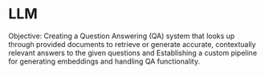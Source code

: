 # LLM
Objective: Creating a Question Answering (QA) system that looks up through provided documents to retrieve or generate accurate, contextually relevant answers to the given questions and Establishing a custom pipeline for generating embeddings and handling QA functionality.
